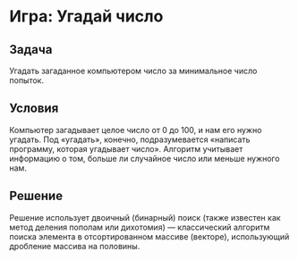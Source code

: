 # Игра: Угадай число

## Задача
Угадать загаданное компьютером число за минимальное число попыток.

## Условия
Компьютер загадывает целое число от 0 до 100, и нам его нужно угадать. Под «угадать», конечно, подразумевается «написать программу, которая угадывает число».
Алгоритм учитывает информацию о том, больше ли случайное число или меньше нужного нам.
## Решение
Решение использует двоичный (бинарный) поиск (также известен как метод деления пополам или дихотомия) — классический алгоритм поиска элемента в отсортированном массиве (векторе), использующий дробление массива на половины.

